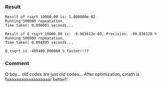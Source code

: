 ### Result
```shell
Result of rsqrt 10000.00 is: 1.000000e-02
Running 500000 repeatation.
Time taken: 0.000001 seconds...

Result of Q_rsqrt 10000.00 is: -9.983612e-03, Precision: -99.836128 % 
Running 500000 repeatation.
Time taken: 0.004895 seconds...

Q_rsqrt is -489400.000000 % faster!!??
```

### Comment
O boy... old codes are just old codes... After optimization, cmath is faaaaaaaaaaaaaaaaaar better!!

